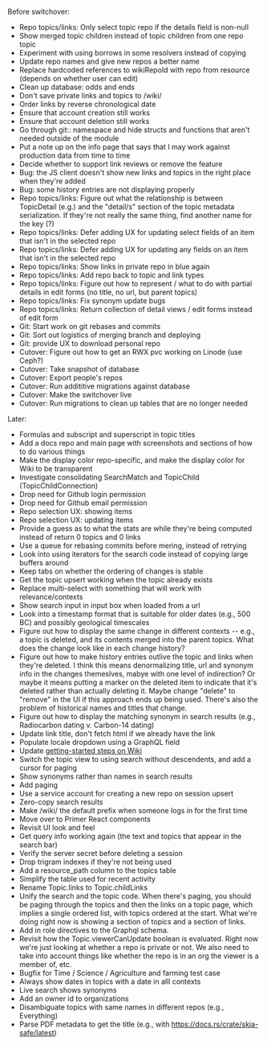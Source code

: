 Before switchover:
* Repo topics/links: Only select topic repo if the details field is non-null
* Show merged topic children instead of topic children from one repo topic
* Experiment with using borrows in some resolvers instead of copying
* Update repo names and give new repos a better name
* Replace hardcoded references to wikiRepoId with repo from resource (depends on whether user can edit)
* Clean up database: odds and ends
* Don't save private links and topics to /wiki/
* Order links by reverse chronological date
* Ensure that account creation still works
* Ensure that account deletion still works
* Go through git:: namespace and hide structs and functions that aren't needed outside of the module
* Put a note up on the info page that says that I may work against production data from time to time
* Decide whether to support link reviews or remove the feature
* Bug: the JS client doesn't show new links and topics in the right place when they're added
* Bug: some history entries are not displaying properly
* Repo topics/links: Figure out what the relationship is between TopicDetail (e.g.) and the "detail/s" section of the topic metadata serialization. If they're not really the same thing, find another name for the key (?)
* Repo topics/links: Defer adding UX for updating select fields of an item that isn't in the selected repo
* Repo topics/links: Defer adding UX for updating any fields on an item that isn't in the selected repo
* Repo topics/links: Show links in private repo in blue again
* Repo topics/links: Add repo back to topic and link types
* Repo topics/links: Figure out how to represent / what to do with partial details in edit forms (no title, no url, but parent topics)
* Repo topics/links: Fix synonym update bugs
* Repo topics/links: Return collection of detail views / edit forms instead of edit form
* Git: Start work on git rebases and commits
* Git: Sort out logistics of merging branch and deploying
* Git: provide UX to download personal repo
* Cutover: Figure out how to get an RWX pvc working on Linode (use Ceph?)
* Cutover: Take snapshot of database
* Cutover: Export people's repos
* Cutover: Run addititive migrations against database
* Cutover: Make the switchover live
* Cutover: Run migrations to clean up tables that are no longer needed


Later:
* Formulas and subscript and superscript in topic titles
* Add a docs repo and main page with screenshots and sections of how to do various things
* Make the display color repo-specific, and make the display color for Wiki to be transparent
* Investigate consolidating SearchMatch and TopicChild (TopicChildConnection)
* Drop need for Github login permission
* Drop need for Github email permission
* Repo selection UX: showing items
* Repo selection UX: updating items
* Provide a guess as to what the stats are while they're being computed instead of return 0 topics and 0 links
* Use a queue for rebasing commits before mering, instead of retrying
* Look into using iterators for the search code instead of copying large buffers around
* Keep tabs on whether the ordering of changes is stable
* Get the topic upsert working when the topic already exists
* Replace multi-select with something that will work with relevance/contexts
* Show search input in input box when loaded from a url
* Look into a timestamp format that is suitable for older dates (e.g., 500 BC) and possibly geological timescales
* Figure out how to display the same change in different contexts -- e.g., a topic is deleted, and its contents merged into the parent topics.  What does the change look like in each change history?
* Figure out how to make history entries outlive the topic and links when they're deleted.  I think this means denormalizing title, url and synonym info in the changes themeslves, mabye with one level of indirection? Or maybe it means putting a marker on the deleted item to indicate that it's deleted rather than actually deleting it.  Maybe change "delete" to "remove" in the UI if this approach ends up being used.  There's also the problem of historical names and titles that change.
* Figure out how to display the matching synonym in search results (e.g., Radiocarbon dating v. Carbon-14 dating)
* Update link title, don't fetch html if we already have the link
* Populate locale dropdown using a GraphQL field
* Update [getting-started steps on Wiki](https://github.com/emwalker/digraph/wiki/Getting-started-with-development)
* Switch the topic view to using search without descendents, and add a cursor for paging
* Show synonyms rather than names in search results
* Add paging
* Use a service account for creating a new repo on session upsert
* Zero-copy search results
* Make /wiki/ the default prefix when someone logs in for the first time
* Move over to Primer React components
* Revisit UI look and feel
* Get query info working again (the text and topics that appear in the search bar)
* Verify the server secret before deleting a session
* Drop trigram indexes if they're not being used
* Add a resource_path column to the topics table
* Simplify the table used for recent activity
* Rename Topic.links to Topic.childLinks
* Unify the search and the topic code.  When there's paging, you should be paging through the topics and then the links on a topic page, which implies a single ordered list, with topics ordered at the start.  What we're doing right now is showing a section of topics and a section of links.
* Add in role directives to the Graphql schema.
* Revisit how the Topic.viewerCanUpdate boolean is evaluated.  Right now we're just looking at whether a repo is private or not.  We also need to take into account things like whether the repo is in an org the viewer is a member of, etc.
* Bugfix for Time / Science / Agriculture and farming test case
* Always show dates in topics with a date in alll contexts
* Live search shows synonyms
* Add an owner id to organizations
* Disambiguate topics with same names in different repos (e.g., Everything)
* Parse PDF metadata to get the title (e.g., with https://docs.rs/crate/skia-safe/latest)
